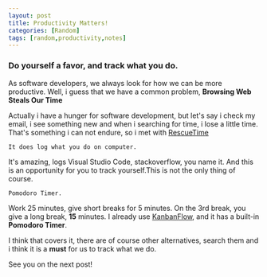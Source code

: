 ```yaml
---
layout: post
title: Productivity Matters!
categories: [Random]
tags: [random,productivity,notes]
---
```


### Do yourself a favor, and track what you do.

As software developers, we always look for how we can be more productive. Well, i guess that we have a common problem, **Browsing Web Steals Our Time**

Actually i have a hunger for software development, but let's say i check my email, i see something new and when i searching for time, i lose a little time. That's something i can not endure, so i met with [RescueTime](http://rescuetime.com/) 

    It does log what you do on computer.

It's amazing, logs Visual Studio Code, stackoverflow, you name it. And this is an opportunity for you to track yourself.This is not the only thing of course.

    Pomodoro Timer.


Work 25 minutes, give short breaks for 5 minutes. On the 3rd break, you give a long break, **15** minutes. I already use [KanbanFlow](http://kanbanflow.com/), and it has a built-in **Pomodoro Timer**.

I think that covers it, there are of course other alternatives, search them and i think it is a **must** for us to track what we do.

See you on the next post!
